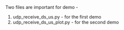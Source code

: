 Two files are important for demo - 
1. udp_receive_ds_us.py - for the first demo
2. udp_receive_ds_us_plot.py - for the second demo
